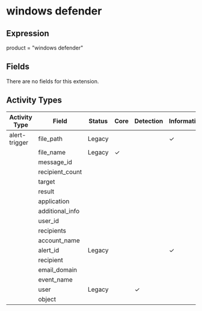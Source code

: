 windows defender
================

Expression
----------

product = "windows defender"

Fields
------

There are no fields for this extension.

Activity Types
--------------

| Activity Type | Field           | Status | Core     | Detection | Informational |
| ------------- | --------------- | ------ | -------- | --------- | ------------- |
| alert-trigger | file_path       | Legacy |          |           | &#10003;      |
|               | file_name       | Legacy | &#10003; |           |               |
|               | message_id      |        |          |           |               |
|               | recipient_count |        |          |           |               |
|               | target          |        |          |           |               |
|               | result          |        |          |           |               |
|               | application     |        |          |           |               |
|               | additional_info |        |          |           |               |
|               | user_id         |        |          |           |               |
|               | recipients      |        |          |           |               |
|               | account_name    |        |          |           |               |
|               | alert_id        | Legacy |          |           | &#10003;      |
|               | recipient       |        |          |           |               |
|               | email_domain    |        |          |           |               |
|               | event_name      |        |          |           |               |
|               | user            | Legacy |          | &#10003;  |               |
|               | object          |        |          |           |               |

